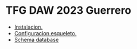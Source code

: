# TFG DAW 2023 Guerrero 

- [Instalacion.](./chapter_1.md)
- [Configuracion esqueleto.](./chapter_2.md)
- [Schema database](./chapter_3.md)